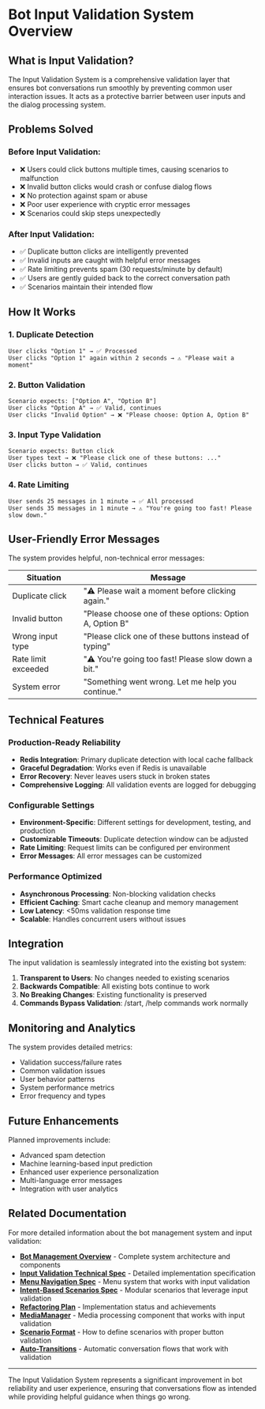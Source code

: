 # Bot Input Validation System Overview

## What is Input Validation?

The Input Validation System is a comprehensive validation layer that ensures bot conversations run smoothly by preventing common user interaction issues. It acts as a protective barrier between user inputs and the dialog processing system.

## Problems Solved

### Before Input Validation:
- ❌ Users could click buttons multiple times, causing scenarios to malfunction
- ❌ Invalid button clicks would crash or confuse dialog flows
- ❌ No protection against spam or abuse
- ❌ Poor user experience with cryptic error messages
- ❌ Scenarios could skip steps unexpectedly

### After Input Validation:
- ✅ Duplicate button clicks are intelligently prevented
- ✅ Invalid inputs are caught with helpful error messages
- ✅ Rate limiting prevents spam (30 requests/minute by default)
- ✅ Users are gently guided back to the correct conversation path
- ✅ Scenarios maintain their intended flow

## How It Works

### 1. Duplicate Detection
```
User clicks "Option 1" → ✅ Processed
User clicks "Option 1" again within 2 seconds → ⚠️ "Please wait a moment"
```

### 2. Button Validation
```
Scenario expects: ["Option A", "Option B"]
User clicks "Option A" → ✅ Valid, continues
User clicks "Invalid Option" → ❌ "Please choose: Option A, Option B"
```

### 3. Input Type Validation
```
Scenario expects: Button click
User types text → ❌ "Please click one of these buttons: ..."
User clicks button → ✅ Valid, continues
```

### 4. Rate Limiting
```
User sends 25 messages in 1 minute → ✅ All processed
User sends 35 messages in 1 minute → ⚠️ "You're going too fast! Please slow down."
```

## User-Friendly Error Messages

The system provides helpful, non-technical error messages:

| Situation | Message |
|-----------|---------|
| Duplicate click | "⚠️ Please wait a moment before clicking again." |
| Invalid button | "Please choose one of these options: Option A, Option B" |
| Wrong input type | "Please click one of these buttons instead of typing" |
| Rate limit exceeded | "⚠️ You're going too fast! Please slow down a bit." |
| System error | "Something went wrong. Let me help you continue." |

## Technical Features

### Production-Ready Reliability
- **Redis Integration**: Primary duplicate detection with local cache fallback
- **Graceful Degradation**: Works even if Redis is unavailable
- **Error Recovery**: Never leaves users stuck in broken states
- **Comprehensive Logging**: All validation events are logged for debugging

### Configurable Settings
- **Environment-Specific**: Different settings for development, testing, and production
- **Customizable Timeouts**: Duplicate detection window can be adjusted
- **Rate Limiting**: Request limits can be configured per environment
- **Error Messages**: All error messages can be customized

### Performance Optimized
- **Asynchronous Processing**: Non-blocking validation checks
- **Efficient Caching**: Smart cache cleanup and memory management
- **Low Latency**: <50ms validation response time
- **Scalable**: Handles concurrent users without issues

## Integration

The input validation is seamlessly integrated into the existing bot system:

1. **Transparent to Users**: No changes needed to existing scenarios
2. **Backwards Compatible**: All existing bots continue to work
3. **No Breaking Changes**: Existing functionality is preserved
4. **Commands Bypass Validation**: /start, /help commands work normally

## Monitoring and Analytics

The system provides detailed metrics:
- Validation success/failure rates
- Common validation issues
- User behavior patterns
- System performance metrics
- Error frequency and types

## Future Enhancements

Planned improvements include:
- Advanced spam detection
- Machine learning-based input prediction
- Enhanced user experience personalization
- Multi-language error messages
- Integration with user analytics

## Related Documentation

For more detailed information about the bot management system and input validation:

- **[Bot Management Overview](overview.md)** - Complete system architecture and components
- **[Input Validation Technical Spec](input-validation-spec.md)** - Detailed implementation specification
- **[Menu Navigation Spec](menu-navigation-spec.md)** - Menu system that works with input validation
- **[Intent-Based Scenarios Spec](intent-based-scenarios-spec.md)** - Modular scenarios that leverage input validation
- **[Refactoring Plan](refactoring-plan.md)** - Implementation status and achievements
- **[MediaManager](media-manager.md)** - Media processing component that works with input validation
- **[Scenario Format](scenario-format.md)** - How to define scenarios with proper button validation
- **[Auto-Transitions](auto-transitions.md)** - Automatic conversation flows that work with validation

---

The Input Validation System represents a significant improvement in bot reliability and user experience, ensuring that conversations flow as intended while providing helpful guidance when things go wrong.